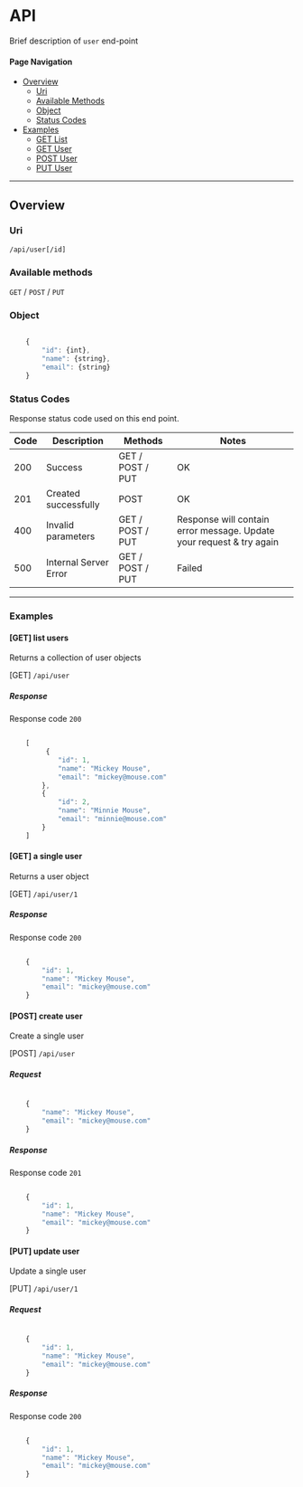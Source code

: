 # API

Brief description of `user` end-point

#### Page Navigation

* [Overview](#overview)
    * [Uri](#uri)
    * [Available Methods](#available-methods)
    * [Object](#object)
    * [Status Codes](#status-codes)
* [Examples](#examples)
    * [GET List](#get-list-users)
    * [GET User](#get-a-single-user)
    * [POST User](#post-create-user)
    * [PUT User](#put-update-user)
    
---

## Overview

### Uri

`/api/user[/id]`

### Available methods

`GET` / `POST` / `PUT`

### Object

```javascript

	{
        "id": {int},
        "name": {string},
        "email": {string}
	}

```

### Status Codes

Response status code used on this end point.

| Code | Description | Methods | Notes |
| ---- | ----------- | ------- | ----- |
| 200 | Success | GET / POST / PUT | OK |
| 201 | Created successfully | POST | OK |
| 400 | Invalid parameters | GET / POST / PUT | Response will contain error message. Update your request & try again |
| 500 | Internal Server Error | GET / POST / PUT | Failed |

- - -

### Examples

#### [GET] list users

Returns a collection of user objects

[GET] `/api/user`

##### Response

Response code `200`

```javascript

    [
         {
            "id": 1,
            "name": "Mickey Mouse",
            "email": "mickey@mouse.com"
        },
        {
            "id": 2,
            "name": "Minnie Mouse",
            "email": "minnie@mouse.com"
        }
    ]

```

#### [GET] a single user

Returns a user object

[GET] `/api/user/1`

##### Response

Response code `200`

```javascript

	{
        "id": 1,
        "name": "Mickey Mouse",
        "email": "mickey@mouse.com"
	}

```

#### [POST] create user

Create a single user

[POST] `/api/user`

##### Request

```javascript

	{
        "name": "Mickey Mouse",
        "email": "mickey@mouse.com"
	}

```

##### Response

Response code `201`

```javascript

	{
        "id": 1,
        "name": "Mickey Mouse",
        "email": "mickey@mouse.com"
	}

```

#### [PUT] update user

Update a single user

[PUT] `/api/user/1`

##### Request

```javascript

	{
        "id": 1,
        "name": "Mickey Mouse",
        "email": "mickey@mouse.com"
	}

```

##### Response

Response code `200`

```javascript

	{
        "id": 1,
        "name": "Mickey Mouse",
        "email": "mickey@mouse.com"
	}

```
